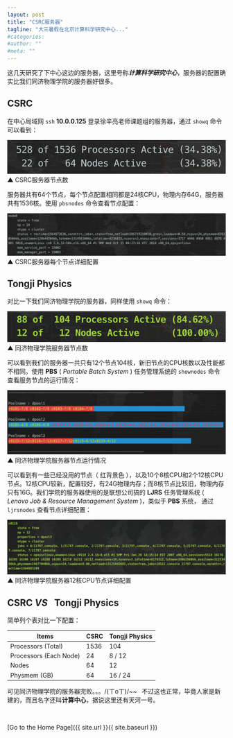 ```yaml
---
layout: post
title: "CSRC服务器"
tagline: "大三暑假在北京计算科学研究中心..."
#categories: 
#author: ""
#meta: ""
---
```

这几天研究了下中心这边的服务器，这里号称***计算科学研究中心***，服务器的配置确实比我们同济物理学院的服务器好很多。

## **CSRC**

在中心局域网 `ssh` **10.0.0.125** 登录徐辛亮老师课题组的服务器，通过 `showq` 命令可以看到：

![csrc1](https://raw.githubusercontent.com/NoNo721/Pictures/master/Jekyll/csrc.png "CSRC Server")<br>
▲ CSRC服务器节点数

服务器共有64个节点，每个节点配置相同都是24核CPU，物理内存64G，服务器共有1536核。使用 `pbsnodes` 命令查看节点配置：

![csrc2](https://raw.githubusercontent.com/NoNo721/Pictures/master/Jekyll/csrc2.png "CSRC Server")
▲ CSRC服务器每个节点详细配置

## **Tongji Physics**

对比一下我们同济物理学院的服务器，同样使用 `showq` 命令：

![tongji1](https://raw.githubusercontent.com/NoNo721/Pictures/master/Jekyll/tongji.png "Tongji Server")<br>
▲ 同济物理学院服务器节点数

可以看到我们的服务器一共只有12个节点104核，新旧节点的CPU核数以及性能都不相同。使用 **PBS** ( *Portable Batch System* ) 任务管理系统的 `shownodes` 命令查看服务节点的运行情况：

![tongji3](https://raw.githubusercontent.com/NoNo721/Pictures/master/Jekyll/tongji3.png "Tongji Server")
▲ 同济物理学院服务器节点运行情况

可以看到有一些已经没用的节点（ 红背景色 ），以及10个8核CPU和2个12核CPU节点。12核CPU较新，配置较好，有24G物理内存；而8核节点比较旧，物理内存只有16G。我们学院的服务器使用的是联想公司搞的 **LJRS** 任务管理系统 ( *Lenovo Job & Resource Management System* )，类似于 **PBS** 系统， 通过 `ljrsnodes`  查看节点详细配置：

![tongji2](https://raw.githubusercontent.com/NoNo721/Pictures/master/Jekyll/tongji2.png "Tongji Server")
▲ 同济物理学院服务器12核CPU节点详细配置

## **CSRC *VS* &ensp;Tongji Physics**

简单列个表对比一下配置：

Items|CSRC|Tongji Physics
---|---|---
Processors (Total)|1536|104
Processors (Each Node)|24|8 / 12
Nodes|64|12
Physmem (GB)|64|16 / 24

可见同济物理学院的服务器完败。。。/(ㄒoㄒ)/~~ &ensp;不过这也正常，毕竟人家是新建的，而且名字还叫**计算中心**，据说这里还有天河一号。

&ensp;

[Go to the Home Page]({{ site.url }}{{ site.baseurl }})
